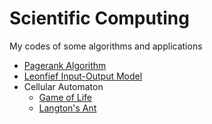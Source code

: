 # Scientific Computing
 My codes of some algorithms and applications

- [Pagerank Algorithm](https://github.com/paramrathour/Scientific-Computing/blob/master/Pagerank%20Algorithm.ipynb)
- [Leonfief Input-Output Model](https://github.com/paramrathour/Scientific-Computing/tree/master/Leonfief%20Input-Output%20Model)
- Cellular Automaton
  - [Game of Life](https://github.com/paramrathour/Scientific-Computing/tree/master/Cellular%20Automaton/Game%20of%20Life)
  - [Langton's Ant](https://github.com/paramrathour/Scientific-Computing/tree/master/Cellular%20Automaton/Langton's%20Ant)

